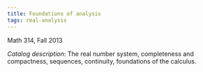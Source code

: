 ```yaml
---
title: Foundations of analysis
tags: real-analysis
---
```


Math 314, Fall 2013<!--more-->

*Catalog description*: The real number system, completeness and compactness, sequences, continuity, foundations of the calculus.
